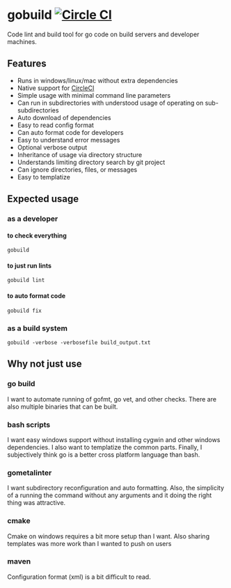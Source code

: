 # gobuild [![Circle CI](https://circleci.com/gh/cep21/gobuild.svg?style=svg)](https://circleci.com/gh/cep21/gobuild)

Code lint and build tool for go code on build servers and developer machines.

## Features

* Runs in windows/linux/mac without extra dependencies
* Native support for [CircleCI](https://circleci.com/)
* Simple usage with minimal command line parameters
* Can run in subdirectories with understood usage of operating on sub-subdirectories
* Auto download of dependencies
* Easy to read config format
* Can auto format code for developers
* Easy to understand error messages
* Optional verbose output
* Inheritance of usage via directory structure
* Understands limiting directory search by git project
* Can ignore directories, files, or messages
* Easy to templatize

## Expected usage

### as a developer

#### to check everything

```
gobuild
```

#### to just run lints

```
gobuild lint
```

#### to auto format code

```
gobuild fix
```

### as a build system

```
gobuild -verbose -verbosefile build_output.txt
```

## Why not just use

### go build

I want to automate running of gofmt, go vet, and other checks.  There are also
multiple binaries that can be built.

### bash scripts

I want easy windows support without installing cygwin and other windows
dependencies.  I also want to templatize the common parts.  Finally, I
subjectively think go is a better cross platform language than bash.

### gometalinter

I want subdirectory reconfiguration and auto formatting.  Also, the simplicity
of a running the command without any arguments and it doing the right thing was
attractive.

### cmake

Cmake on windows requires a bit more setup than I want.  Also sharing templates
was more work than I wanted to push on users

### maven

Configuration format (xml) is a bit difficult to read.

